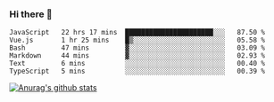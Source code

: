 ### Hi there 👋



<!--
**webB1an/webB1an** is a ✨ _special_ ✨ repository because its `README.md` (this file) appears on your GitHub profile.

Here are some ideas to get you started:

- 🔭 I’m currently working on ...
- 🌱 I’m currently learning ...
- 👯 I’m looking to collaborate on ...
- 🤔 I’m looking for help with ...
- 💬 Ask me about ...
- 📫 How to reach me: ...
- 😄 Pronouns: ...
- ⚡ Fun fact: ...
-->

<!--START_SECTION:waka-->

```text
JavaScript   22 hrs 17 mins  ██████████████████████░░░   87.50 %
Vue.js       1 hr 25 mins    █▒░░░░░░░░░░░░░░░░░░░░░░░   05.58 %
Bash         47 mins         ▓░░░░░░░░░░░░░░░░░░░░░░░░   03.09 %
Markdown     44 mins         ▓░░░░░░░░░░░░░░░░░░░░░░░░   02.93 %
Text         6 mins          ░░░░░░░░░░░░░░░░░░░░░░░░░   00.40 %
TypeScript   5 mins          ░░░░░░░░░░░░░░░░░░░░░░░░░   00.39 %
```

<!--END_SECTION:waka-->


[![Anurag's github stats](https://github-readme-stats.vercel.app/api?username=webB1an&show_icons=true&theme=radical)](https://github.com/anuraghazra/github-readme-stats)

